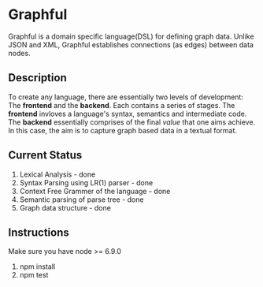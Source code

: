# Graphful
Graphful is a domain specific language(DSL) for defining graph data. Unlike JSON and XML, Graphful establishes connections (as edges) between data nodes. 

## Description
To create any language, there are essentially two levels of development: The __frontend__ and the __backend__. Each contains a series of stages. The __frontend__ invloves a language's syntax, semantics and intermediate code. The __backend__ essentially comprises of the final _value_ that one aims achieve. In this case, the aim is to capture graph based data in a textual format.

## Current Status
1. Lexical Analysis - done
2. Syntax Parsing using LR(1) parser - done
4. Context Free Grammer of the language - done
3. Semantic parsing of parse tree - done
4. Graph data structure - done

## Instructions
Make sure you have node >= 6.9.0
1. npm install
2. npm test